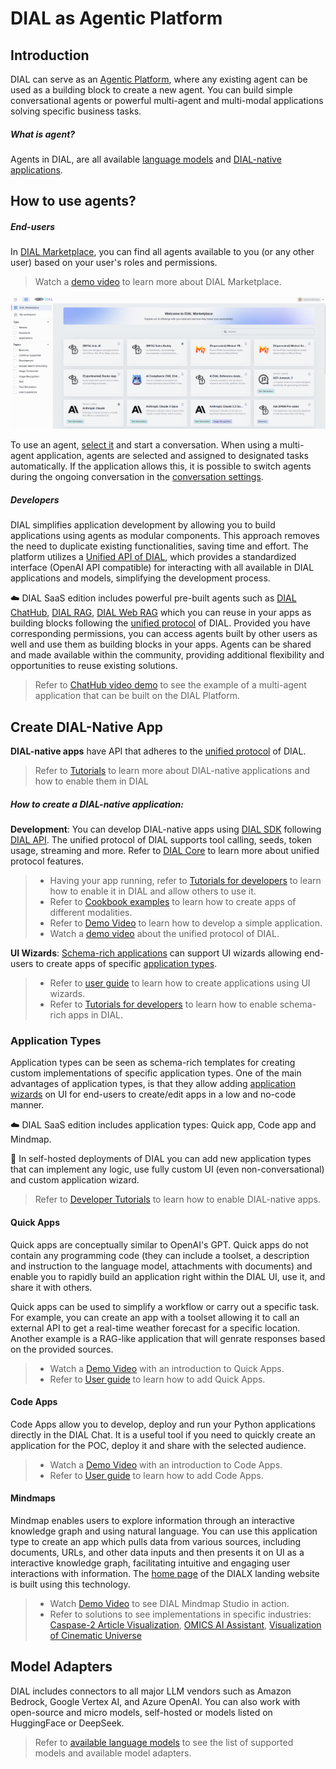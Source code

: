 # DIAL as Agentic Platform

## Introduction

DIAL can serve as an [Agentic Platform](https://dialx.ai/agentic-platform), where any existing agent can be used as a building block to create a new agent. You can build simple conversational agents or powerful multi-agent and multi-modal applications solving specific business tasks.

##### What is agent?

Agents in DIAL, are all available [language models](#model-adapters) and [DIAL-native applications](#create-dial-native-app).

## How to use agents?

##### End-users
In [DIAL Marketplace](/docs/platform/4.chat/1.marketplace.md), you can find all agents available to you (or any other user) based on your user's roles and permissions. 

> Watch a [demo video](/docs/video%20demos/1.Chat/2.marketplace.md) to learn more about DIAL Marketplace.

![](./img/dial-marketplace.png)

To use an agent, [select it](/docs/tutorials/0.user-guide.md#converse) and start a conversation. When using a multi-agent application, agents are selected and assigned to designated tasks automatically. If the application allows this, it is possible to switch agents during the ongoing conversation in the [conversation settings](/docs/tutorials/0.user-guide.md#conversation-settings).

##### Developers

DIAL simplifies application development by allowing you to build applications using agents as modular components. This approach removes the need to duplicate existing functionalities, saving time and effort. The platform utilizes a [Unified API of DIAL](https://dialx.ai/dial_api), which provides a standardized interface (OpenAI API compatible) for interacting with all available in DIAL applications and models, simplifying the development process.

:cloud: DIAL SaaS edition includes powerful pre-built agents such as [DIAL ChatHub](/docs/video%20demos/2.Applications/3.dial-chathub.md), [DIAL RAG](/docs/video%20demos/2.Applications/1.dial-rag.md), [DIAL Web RAG](/docs/video%20demos/2.Applications/2.dial-web-rag.md) which you can reuse in your apps as building blocks following the [unified protocol](https://dialx.ai/dial_api) of DIAL. Provided you have corresponding permissions, you can access agents built by other users as well and use them as building blocks in your apps. Agents can be shared and made available within the community, providing additional flexibility and opportunities to reuse existing solutions.

> Refer to [ChatHub video demo](/docs/video%20demos/2.Applications/3.dial-chathub.md) to see the example of a multi-agent application that can be built on the DIAL Platform.

## Create DIAL-Native App

**DIAL-native apps** have API that adheres to the [unified protocol](https://dialx.ai/dial_api) of DIAL. 

> Refer to [Tutorials](/docs/tutorials/1.developers/4.apps-development/3.enable-app.md#dial-native-applications) to learn more about DIAL-native applications and how to enable them in DIAL

##### How to create a DIAL-native application: 

**Development**: You can develop DIAL-native apps using [DIAL SDK](https://github.com/epam/ai-dial-sdk/blob/development/README.md) following [DIAL API](https://dialx.ai/dial_api). The unified protocol of DIAL supports tool calling, seeds, token usage, streaming and more. Refer to [DIAL Core](/docs/platform/0.architecture-and-concepts/3.components.md#ai-dial-core) to learn more about unified protocol features.

> * Having your app running, refer to [Tutorials for developers](/tutorials/developers/apps-development/enable-app) to learn how to enable it in DIAL and allow others to use it.
> * Refer to [Cookbook examples](docs/tutorials/1.developers/4.apps-development/3.multimodality/dial-cookbook/examples/how_to_call_text_to_text_applications.mdx) to learn how to create apps of different modalities.
> * Refer to [Demo Video](/docs/video%20demos/3.Developers/Applications/5.develop-application.md) to learn how to develop a simple application.
> * Watch a [demo video](/docs/video%20demos/3.Developers/3.dial-unified-api.md) about the unified protocol of DIAL.

**UI Wizards**: [Schema-rich applications](/docs/tutorials/1.developers/4.apps-development/3.enable-app.md#schema-rich-applications) can support UI wizards allowing end-users to create apps of specific [application types](#application-types).

> * Refer to [user guide](/docs/tutorials/0.user-guide.md#applications) to learn how to create applications using UI wizards.
> * Refer to [Tutorials for developers](/tutorials/developers/apps-development/enable-app#enable-schema-rich-applications) to learn how to enable schema-rich apps in DIAL.


### Application Types

Application types can be seen as schema-rich templates for creating custom implementations of specific application types. One of the main advantages of application types, is that they allow adding [application wizards](/docs/tutorials/0.user-guide.md#application-builder) on UI for end-users to create/edit apps in a low and no-code manner.

:cloud: DIAL SaaS edition includes application types: Quick app, Code app and Mindmap. 

:floppy_disk: In self-hosted deployments of DIAL you can add new application types that can implement any logic, use fully custom UI (even non-conversational) and custom application wizard.

> Refer to [Developer Tutorials](/tutorials/developers/apps-development/enable-app) to learn how to enable DIAL-native apps.

#### Quick Apps

Quick apps are conceptually similar to OpenAI's GPT. Quick apps do not contain any programming code (they can include a toolset, a description and instruction to the language model, attachments with documents) and enable you to rapidly build an application right within the DIAL UI, use it, and share it with others. 

Quick apps can be used to simplify a workflow or carry out a specific task. For example, you can create an app with a toolset allowing it to call an external API to get a real-time weather forecast for a specific location. Another example is a RAG-like application that will genrate responses based on the provided sources.

> * Watch a [Demo Video](/docs/video%20demos/2.Applications/5.quick-apps.md) with an introduction to Quick Apps.
> * Refer to [User guide](/docs/tutorials/0.user-guide.md#add-quick-app) to learn how to add Quick Apps.

#### Code Apps

Code Apps allow you to develop, deploy and run your Python applications directly in the DIAL Chat. It is a useful tool if you need to quickly create an application for the POC, deploy it and share with the selected audience.  

> * Watch a [Demo Video](/docs/video%20demos/2.Applications/4.code-apps.md) with an introduction to Code Apps.
> * Refer to [User guide](/docs/tutorials/0.user-guide.md#add-code-app) to learn how to add Code Apps.

#### Mindmaps

Mindmap enables users to explore information through an interactive knowledge graph and using natural language. You can use this application type to create an app which pulls data from various sources, including documents, URLs, and other data inputs and then presents it on UI as a interactive knowledge graph, facilitating intuitive and engaging user interactions with information. The [home page](https://dialx.ai/) of the DIALX landing website is built using this technology. 

> * Watch [Demo Video](/docs/video%20demos/2.Applications/mindmap-studio.md) to see DIAL Mindmap Studio in action. 
> * Refer to solutions to see implementations in specific industries: [Caspase-2 Article Visualization](https://dialx.ai/solutions/scientific-literature-knowledge-graph), [OMICS AI Assistant](https://dialx.ai/solutions/omics-data-assistant), [Visualization of Cinematic Universe](https://dialx.ai/solutions/lotr-universe-case) 

## Model Adapters

DIAL includes connectors to all major LLM vendors such as Amazon Bedrock, Google Vertex AI, and Azure OpenAI. You can also work with open-source and micro models, self-hosted or models listed on HuggingFace or DeepSeek.

> Refer to [available language models](/docs/platform/2.supported-models.md) to see the list of supported models and available model adapters.

